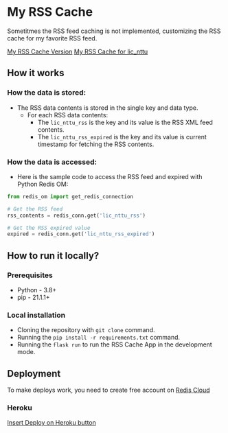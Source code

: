 # My RSS Cache

Sometitmes the RSS feed caching is not implemented, customizing the RSS cache for my favorite RSS feed.

[My RSS Cache Version](https://i.imgur.com/cz13UZ9.png)
[My RSS Cache for lic_nttu](https://i.imgur.com/513JoLL.png)

## How it works



### How the data is stored:

- The RSS data contents is stored in the single key and data type.
  - For each RSS data contents:
    - The `lic_nttu_rss` is  the key and its value is the RSS XML feed contents.
    - The `lic_nttu_rss_expired` is the key and its value is current timestamp for fetching the RSS contents.

### How the data is accessed:

- Here is the sample code to access the RSS feed and expired with Python Redis OM:

```python
from redis_om import get_redis_connection

# Get the RSS feed
rss_contents = redis_conn.get('lic_nttu_rss')

# Get the RSS expired value
expired = redis_conn.get('lic_nttu_rss_expired')
```

## How to run it locally?

### Prerequisites

- Python - 3.8+
- pip - 21.1.1+

### Local installation

- Cloning the repository with `git clone` command.
- Running the `pip install -r requirements.txt` command.
- Running the `flask run` to run the RSS Cache App in the development mode.

## Deployment

To make deploys work, you need to create free account on [Redis Cloud](https://redis.info/try-free-dev-to)

### Heroku

[Insert Deploy on Heroku button](https://heroku.com/deploy?template=https://github.com/peter279k/my-rss-cache)

